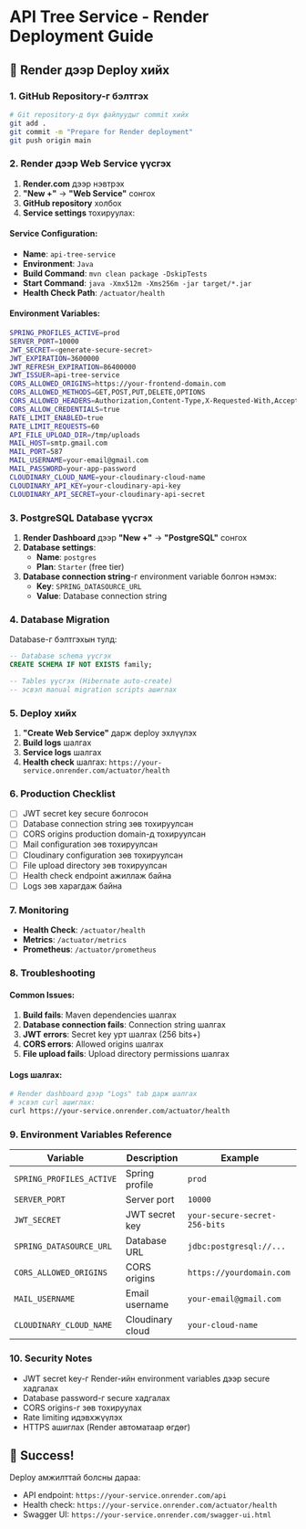 # API Tree Service - Render Deployment Guide

## 🚀 Render дээр Deploy хийх

### 1. GitHub Repository-г бэлтгэх

```bash
# Git repository-д бүх файлуудыг commit хийх
git add .
git commit -m "Prepare for Render deployment"
git push origin main
```

### 2. Render дээр Web Service үүсгэх

1. **Render.com** дээр нэвтрэх
2. **"New +"** → **"Web Service"** сонгох
3. **GitHub repository** холбох
4. **Service settings** тохируулах:

#### Service Configuration:

- **Name**: `api-tree-service`
- **Environment**: `Java`
- **Build Command**: `mvn clean package -DskipTests`
- **Start Command**: `java -Xmx512m -Xms256m -jar target/*.jar`
- **Health Check Path**: `/actuator/health`

#### Environment Variables:

```bash
SPRING_PROFILES_ACTIVE=prod
SERVER_PORT=10000
JWT_SECRET=<generate-secure-secret>
JWT_EXPIRATION=3600000
JWT_REFRESH_EXPIRATION=86400000
JWT_ISSUER=api-tree-service
CORS_ALLOWED_ORIGINS=https://your-frontend-domain.com
CORS_ALLOWED_METHODS=GET,POST,PUT,DELETE,OPTIONS
CORS_ALLOWED_HEADERS=Authorization,Content-Type,X-Requested-With,Accept,Origin
CORS_ALLOW_CREDENTIALS=true
RATE_LIMIT_ENABLED=true
RATE_LIMIT_REQUESTS=60
API_FILE_UPLOAD_DIR=/tmp/uploads
MAIL_HOST=smtp.gmail.com
MAIL_PORT=587
MAIL_USERNAME=your-email@gmail.com
MAIL_PASSWORD=your-app-password
CLOUDINARY_CLOUD_NAME=your-cloudinary-cloud-name
CLOUDINARY_API_KEY=your-cloudinary-api-key
CLOUDINARY_API_SECRET=your-cloudinary-api-secret
```

### 3. PostgreSQL Database үүсгэх

1. **Render Dashboard** дээр **"New +"** → **"PostgreSQL"** сонгох
2. **Database settings**:
   - **Name**: `postgres`
   - **Plan**: `Starter` (free tier)
3. **Database connection string**-г environment variable болгон нэмэх:
   - **Key**: `SPRING_DATASOURCE_URL`
   - **Value**: Database connection string

### 4. Database Migration

Database-г бэлтгэхын тулд:

```sql
-- Database schema үүсгэх
CREATE SCHEMA IF NOT EXISTS family;

-- Tables үүсгэх (Hibernate auto-create)
-- эсвэл manual migration scripts ашиглах
```

### 5. Deploy хийх

1. **"Create Web Service"** дарж deploy эхлүүлэх
2. **Build logs** шалгах
3. **Service logs** шалгах
4. **Health check** шалгах: `https://your-service.onrender.com/actuator/health`

### 6. Production Checklist

- [ ] JWT secret key secure болгосон
- [ ] Database connection string зөв тохируулсан
- [ ] CORS origins production domain-д тохируулсан
- [ ] Mail configuration зөв тохируулсан
- [ ] Cloudinary configuration зөв тохируулсан
- [ ] File upload directory зөв тохируулсан
- [ ] Health check endpoint ажиллаж байна
- [ ] Logs зөв харагдаж байна

### 7. Monitoring

- **Health Check**: `/actuator/health`
- **Metrics**: `/actuator/metrics`
- **Prometheus**: `/actuator/prometheus`

### 8. Troubleshooting

#### Common Issues:

1. **Build fails**: Maven dependencies шалгах
2. **Database connection fails**: Connection string шалгах
3. **JWT errors**: Secret key урт шалгах (256 bits+)
4. **CORS errors**: Allowed origins шалгах
5. **File upload fails**: Upload directory permissions шалгах

#### Logs шалгах:

```bash
# Render dashboard дээр "Logs" tab дарж шалгах
# эсвэл curl ашиглах:
curl https://your-service.onrender.com/actuator/health
```

### 9. Environment Variables Reference

| Variable                 | Description      | Example                       |
| ------------------------ | ---------------- | ----------------------------- |
| `SPRING_PROFILES_ACTIVE` | Spring profile   | `prod`                        |
| `SERVER_PORT`            | Server port      | `10000`                       |
| `JWT_SECRET`             | JWT secret key   | `your-secure-secret-256-bits` |
| `SPRING_DATASOURCE_URL`  | Database URL     | `jdbc:postgresql://...`       |
| `CORS_ALLOWED_ORIGINS`   | CORS origins     | `https://yourdomain.com`      |
| `MAIL_USERNAME`          | Email username   | `your-email@gmail.com`        |
| `CLOUDINARY_CLOUD_NAME`  | Cloudinary cloud | `your-cloud-name`             |

### 10. Security Notes

- JWT secret key-г Render-ийн environment variables дээр secure хадгалах
- Database password-г secure хадгалах
- CORS origins-г зөв тохируулах
- Rate limiting идэвхжүүлэх
- HTTPS ашиглах (Render автоматаар өгдөг)

## 🎯 Success!

Deploy амжилттай болсны дараа:

- API endpoint: `https://your-service.onrender.com/api`
- Health check: `https://your-service.onrender.com/actuator/health`
- Swagger UI: `https://your-service.onrender.com/swagger-ui.html`
